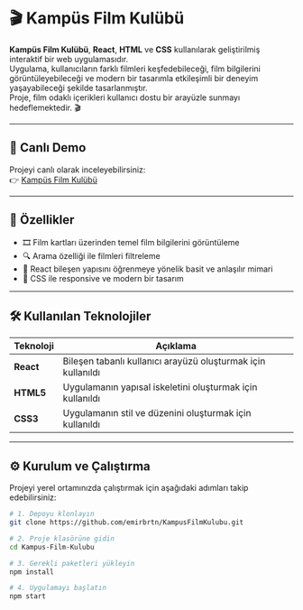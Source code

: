# 🎬 Kampüs Film Kulübü

**Kampüs Film Kulübü**, **React**, **HTML** ve **CSS** kullanılarak geliştirilmiş interaktif bir web uygulamasıdır.  
Uygulama, kullanıcıların farklı filmleri keşfedebileceği, film bilgilerini görüntüleyebileceği ve modern bir tasarımla etkileşimli bir deneyim yaşayabileceği şekilde tasarlanmıştır.  
Proje, film odaklı içerikleri kullanıcı dostu bir arayüzle sunmayı hedeflemektedir. 🎬  

---

## 🚀 Canlı Demo

Projeyi canlı olarak inceleyebilirsiniz:  
👉 [Kampüs Film Kulübü](https://movie-club-app-pi.vercel.app/)

---

## 🧩 Özellikler

- 🎞️ Film kartları üzerinden temel film bilgilerini görüntüleme  
- 🔍 Arama özelliği ile filmleri filtreleme  
- 🧠 React bileşen yapısını öğrenmeye yönelik basit ve anlaşılır mimari  
- 🎨 CSS ile responsive ve modern bir tasarım  

---

## 🛠️ Kullanılan Teknolojiler

| Teknoloji | Açıklama |
|------------|-----------|
| **React** | Bileşen tabanlı kullanıcı arayüzü oluşturmak için kullanıldı |
| **HTML5** | Uygulamanın yapısal iskeletini oluşturmak için kullanıldı |
| **CSS3** | Uygulamanın stil ve düzenini oluşturmak için kullanıldı |

---

## ⚙️ Kurulum ve Çalıştırma

Projeyi yerel ortamınızda çalıştırmak için aşağıdaki adımları takip edebilirsiniz:

```bash
# 1. Depoyu klonlayın
git clone https://github.com/emirbrtn/KampusFilmKulubu.git

# 2. Proje klasörüne gidin
cd Kampus-Film-Kulubu

# 3. Gerekli paketleri yükleyin
npm install

# 4. Uygulamayı başlatın
npm start
